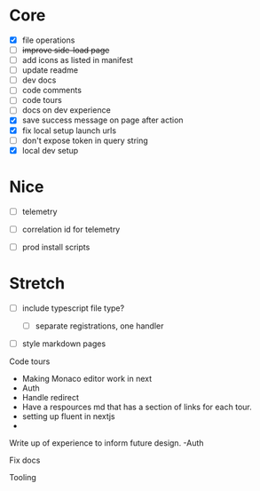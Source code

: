 # Core

- [X] file operations
- [ ] ~~improve side-load page~~
- [ ] add icons as listed in manifest
- [ ] update readme
- [ ] dev docs
- [ ] code comments
- [ ] code tours
- [ ] docs on dev experience
- [X] save success message on page after action
- [X] fix local setup launch urls 
- [ ] don't expose token in query string
- [X] local dev setup

# Nice

- [ ] telemetry
- [ ] correlation id for telemetry
- [ ] prod install scripts


# Stretch

- [ ] include typescript file type?
  - [ ] separate registrations, one handler
- [ ] style markdown pages



Code tours
- Making Monaco editor work in next
- Auth
- Handle redirect
- Have a respources md that has a section of links for each tour. 
- setting up fluent in nextjs
- 

Write up of experience to inform future design. 
-Auth

Fix docs

Tooling
